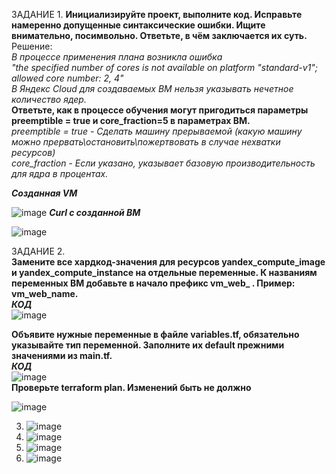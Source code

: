 ЗАДАНИЕ 1.
**Инициализируйте проект, выполните код. Исправьте намеренно допущенные синтаксические ошибки. Ищите внимательно, посимвольно. Ответьте, в чём заключается их суть.**  
Решение:  
 _В процессе применения плана возникла ошибка  
   "the specified number of cores is not available on platform "standard-v1"; allowed core number: 2, 4"  
  В Яндекс Cloud для создаваемых ВМ нельзя указывать нечетное количество ядер._  
  **Ответьте, как в процессе обучения могут пригодиться параметры preemptible = true и core_fraction=5 в параметрах ВМ.**  
  _preemptible = true - Сделать машину прерываемой (какую машину можно прервать\остановить\пожертвовать в случае нехватки ресурсов)  
 core_fraction - Если указано, указывает базовую производительность для ядра в процентах._  
  
 **_Созданная VM_**
    
   ![image](https://github.com/Plakhoff/devops-netology/assets/110332753/1d1cd7ad-9e74-4eae-b9f8-37633a018f82)
    **_Curl с созданной ВМ_**  
    
  ![image](https://github.com/Plakhoff/devops-netology/assets/110332753/971fb455-d3a0-4b2c-940b-22ded06fd528)


ЗАДАНИЕ 2.  
**Замените все хардкод-значения для ресурсов yandex_compute_image и yandex_compute_instance на отдельные переменные. К названиям переменных ВМ добавьте в начало префикс vm_web_ . Пример: vm_web_name.**  
_**КОД**_  
![image](https://github.com/Plakhoff/devops-netology/assets/110332753/d24b1384-f5d2-4a0a-a9db-c861fb1b02f0)  

 **Объявите нужные переменные в файле variables.tf, обязательно указывайте тип переменной. Заполните их default прежними значениями из main.tf.**  
 _**КОД**_  
 ![image](https://github.com/Plakhoff/devops-netology/assets/110332753/4222f572-70f7-430e-85b6-dd93dae226f7)  
 **Проверьте terraform plan. Изменений быть не должно**  
 
 ![image](https://github.com/Plakhoff/devops-netology/assets/110332753/862701ed-ca31-4743-8a5a-6b44e2aa7c54)

3. ![image](https://github.com/Plakhoff/devops-netology/assets/110332753/463c0a75-f2bd-4992-b716-8d8a79e8f90a)
4. ![image](https://github.com/Plakhoff/devops-netology/assets/110332753/003a7dfa-f6cc-4751-8ee1-968da5ac2e0f)
5. ![image](https://github.com/Plakhoff/devops-netology/assets/110332753/526d6973-262d-4f52-be5f-39bb24662265)
6. ![image](https://github.com/Plakhoff/devops-netology/assets/110332753/6cfe557f-bf7d-4769-bd94-ddfef0f76f0c)
   






  


